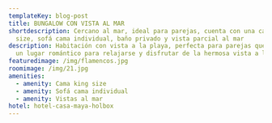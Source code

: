 ```yaml
---
templateKey: blog-post
title: BUNGALOW CON VISTA AL MAR
shortdescription: Cercano al mar, ideal para parejas, cuenta con una cama king
  size, sofá cama individual, baño privado y vista parcial al mar
description: Habitación con vista a la playa, perfecta para parejas que buscan
  un lugar romántico para relajarse y disfrutar de la hermosa vista a la playa.
featuredimage: /img/flamencos.jpg
roomimage: /img/21.jpg
amenities:
  - amenity: Cama king size
  - amenity: Sofá cama individual
  - amenity: Vistas al mar
hotel: hotel-casa-maya-holbox
---
```

